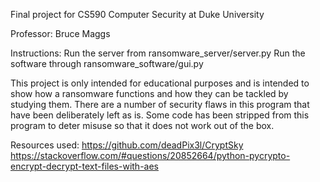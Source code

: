 Final project for CS590 Computer Security at Duke University

Professor: Bruce Maggs

Instructions:
Run the server from ransomware_server/server.py
Run the software through ransomware_software/gui.py

This project is only intended for educational purposes and is intended to show how a ransomware functions and how they can be tackled by studying them.
There are a number of security flaws in this program that have been deliberately left as is.
Some code has been stripped from this program to deter misuse so that it does not work out of the box.


Resources used:
https://github.com/deadPix3l/CryptSky
https://stackoverflow.com/#questions/20852664/python-pycrypto-encrypt-decrypt-text-files-with-aes
